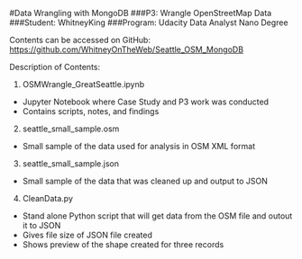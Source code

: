 #Data Wrangling with MongoDB
###P3: 	 	Wrangle OpenStreetMap Data
###Student: 	WhitneyKing
###Program: 	Udacity Data Analyst Nano Degree


Contents can be accessed on GitHub:  https://github.com/WhitneyOnTheWeb/Seattle_OSM_MongoDB

Description of Contents:
	
 1. OSMWrangle_GreatSeattle.ipynb
  * Jupyter Notebook where Case Study and P3 work was conducted
  * Contains scripts, notes, and findings
 2. seattle_small_sample.osm
  * Small sample of the data used for analysis in OSM XML format
 3. seattle_small_sample.json
  * Small sample of the data that was cleaned up and output to JSON
 4. CleanData.py
  * Stand alone Python script that will get data from the OSM file and outout it to JSON
  * Gives file size of JSON file created
  * Shows preview of the shape created for three records
